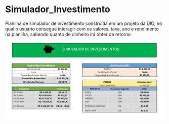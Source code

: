 # Simulador_Investimento

<p>Planilha de simulador de investimento construída em um projeto da DIO, no qual o usuário consegue interagir com os valores, taxa, ano e rendimento na planilha, sabendo 
quanto de dinheiro irá obter de retorno
</p>

<img src="image/image.png" />
